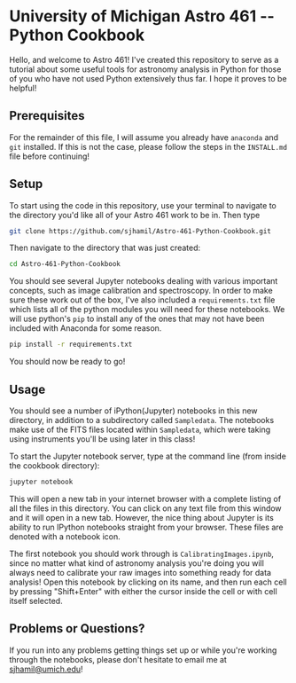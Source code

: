 # University of Michigan Astro 461 -- Python Cookbook

Hello, and welcome to Astro 461! I've created this repository to serve as a
tutorial about some useful tools for astronomy analysis in Python for those of
you who have not used Python extensively thus far. I hope it proves to be
helpful! 

## Prerequisites

For the remainder of this file, I will assume you already have `anaconda` and
 `git` installed. If this is not the case, please follow the steps in the 
 `INSTALL.md` file before continuing!

## Setup

To start using the code in this repository, use your terminal to navigate to the
directory you'd like all of your Astro 461 work to be in. Then type 

```bash
git clone https://github.com/sjhamil/Astro-461-Python-Cookbook.git
```

Then navigate to the directory that was just created:

```bash
cd Astro-461-Python-Cookbook
```

You should see several Jupyter notebooks dealing with various important
concepts, such as image calibration and
spectroscopy. In order to make sure these work out of the box, I've also
included a `requirements.txt` file which lists all of the python modules you 
will need
for these notebooks. We will use python's `pip` to install any of the ones 
that may not have been included with Anaconda for some reason. 

```bash
pip install -r requirements.txt
```

You should now be ready to go!

## Usage

You should see a number of iPython(Jupyter) notebooks in this new directory, in
addition to a subdirectory called `Sampledata`. The notebooks make use of the
FITS files located within `Sampledata`, which were taking using instruments
you'll be using later in this class!

To start the Jupyter notebook server, type at the command line (from inside the cookbook directory):

```bash
jupyter notebook
```

This will open a new tab in your internet browser with a complete listing of all the files in this directory.
You can click on any text file from this window and it will open in a new tab. However, the nice thing about Jupyter is its ability to run IPython notebooks straight from your browser. These files are denoted with a notebook icon. 

The first notebook you should work through is `CalibratingImages.ipynb`, since no matter what kind of astronomy analysis you're doing you will always need to calibrate your raw images into something ready for data analysis! Open this notebook by clicking on its name, and then run each cell by pressing "Shift+Enter" with either the cursor inside the cell or with cell itself selected.

## Problems or Questions?

If you run into any problems getting things set up or while you're working through the notebooks, please don't hesitate to email me at [sjhamil@umich.edu](mailto:sjhamil@umich.edu)!

